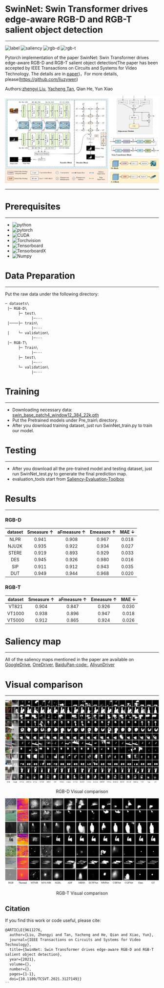 # SwinNet: Swin Transformer drives edge-aware RGB-D and RGB-T salient object detection
****
![label](https://img.shields.io/badge/Label-%20-red)
![saliency](https://img.shields.io/badge/Saliency-%20-green)
![rgb-d](https://img.shields.io/badge/RGB--D-%20-green)
![rgb-t](https://img.shields.io/badge/RGB--T-%20-brightgreen)

Pytorch implementation of the paper SwinNet: Swin Transformer drives edge-aware RGB-D and RGB-T salient object detection(The paper has been accepted by IEEE Transactions on Circuits and Systems for Video Technology. The details are in [paper](https://ieeexplore.ieee.org/document/9611276))，For more details, please(https://github.com/liuzywen)

Authors:[zhengyi Liu](https://github.com/liuzywen), [Yacheng Tan](https://github.com/caigentan), Qian He, Yun Xiao

![main](imgs/main.png)
****
# Prerequisites
****
+ ![python](https://img.shields.io/badge/Python-3.7.10%20-green)
+ ![pytorch](https://img.shields.io/badge/Pytorch-1.7.0%20-green)
+ ![CUDA](https://img.shields.io/badge/Cuda-10.1%20-green)
+ ![Torchvision](https://img.shields.io/badge/Torchvision-0.8.0%20-green)
+ ![Tensorboard](https://img.shields.io/badge/Tensorboard-1.14.0%20-green)
+ ![TensorboardX](https://img.shields.io/badge/TensorboardX-2.2%20-green)
+ ![Numpy](https://img.shields.io/badge/Numpy-1.19.2%20-green)

# Data Preparation
****
Put the raw data under the following directory:

    ─ datasets\
     |─ RGB-D\
          ├─ test\
                |─···
     |────├─ train\
                |─···
     |    └─ validation\
                |─···
     |─ RGB-T\
          ├─ Train\
                |─···
          ├─ test\
                |─···
          └─ validation\
                |─···

# Training
****
* Downloading necessary data: [swin_base_patch4_window12_384_22k.pth](https://github.com/SwinTransformer/storage/releases/download/v1.0.0/swin_base_patch4_window12_384_22k.pth)
* Put the Pretrained models under Pre_train\ directory.
* After you download training dataset, just run SwinNet_train.py to train our model.

# Testing
****
* After you download all the pre-trained model and testing dataset, just run SwinNet_test.py to generate the final prediction map.
* evaluation_tools start from [Saliency-Evaluation-Toolbox](https://github.com/jiwei0921/Saliency-Evaluation-Toolbox)

# Results
****
### RGB-D
| dataset | Smeasure ↑ | aFmeasure ↑ |Emeasure ↑ | MAE ↓ | 
| :---: | :---: | :---: | :---: | :---: | 
| NLPR | 0.941 | 0.908 | 0.967 | 0.018 |
| NJU2K | 0.935 | 0.922 | 0.934 | 0.027 |
| STERE | 0.919 | 0.893 | 0.929 | 0.033 |
| DES | 0.945 | 0.926 | 0.980 | 0.016 |
| SIP | 0.911 | 0.912 | 0.943 | 0.035 |
| DUT | 0.949 | 0.944 | 0.968 | 0.020 |
### RGB-T
| dataset | Smeasure ↑ | aFmeasure ↑ |Emeasure ↑ | MAE ↓ | 
| :---: | :---: | :---: | :---: | :---: | 
| VT821 | 0.904 | 0.847 | 0.926 | 0.030 |
| VT1000 | 0.938 | 0.896 | 0.947 | 0.018 |
| VT5000 | 0.912 | 0.865 | 0.924 | 0.026 |

# Saliency map
****
All of the saliency maps mentioned in the paper are available on [GoogleDrive](https://drive.google.com/drive/folders/1UG3HzVbl9etPgZorkGAZrHYmzUQmPz6S?usp=sharing), [OneDriver](https://1drv.ms/u/s!AuFm6rk_AONSjzOWm6F7NMogzkl1?e=jclfMu), [BaiduPan-code:](), [AliyunDriver](https://www.aliyundrive.com/s/BxnZfHBRnye)


# Visual comparison
****
![RGB-D](imgs/RGBD.png)
<p align="center">RGB-D Visual comparison</p>

![RGB-T](imgs/RGBT.png)
<p align="center">RGB-T Visual comparison</p>


## Citation
If you find this work or code useful, please cite:

```
@ARTICLE{9611276,
  author={Liu, Zhengyi and Tan, Yacheng and He, Qian and Xiao, Yun},
  journal={IEEE Transactions on Circuits and Systems for Video Technology}, 
  title={SwinNet: Swin Transformer drives edge-aware RGB-D and RGB-T salient object detection}, 
  year={2021},
  volume={},
  number={},
  pages={1-1},
  doi={10.1109/TCSVT.2021.3127149}}
``

